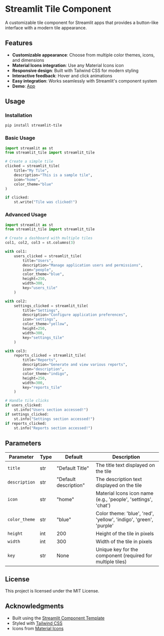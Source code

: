 # Streamlit Tile Component

A customizable tile component for Streamlit apps that provides a button-like interface with a modern tile appearance.

## Features

- **Customizable appearance**: Choose from multiple color themes, icons, and dimensions
- **Material Icons integration**: Use any Material Icons icon
- **Responsive design**: Built with Tailwind CSS for modern styling
- **Interactive feedback**: Hover and click animations
- **Easy integration**: Works seamlessly with Streamlit's component system
- **Demo**: [App](https://st-tile.streamlit.app/)

## Usage

### Installation

```bash
pip install streamlit-tile
```

### Basic Usage

```python
import streamlit as st
from streamlit_tile import streamlit_tile

# Create a simple tile
clicked = streamlit_tile(
    title="My Tile",
    description="This is a sample tile",
    icon="home",
    color_theme="blue"
)

if clicked:
    st.write("Tile was clicked!")
```

### Advanced Usage

```python
import streamlit as st
from streamlit_tile import streamlit_tile

# Create a dashboard with multiple tiles
col1, col2, col3 = st.columns(3)

with col1:
    users_clicked = streamlit_tile(
        title="Users",
        description="Manage application users and permissions",
        icon="people",
        color_theme="blue",
        height=250,
        width=300,
        key="users_tile"
    )

with col2:
    settings_clicked = streamlit_tile(
        title="Settings", 
        description="Configure application preferences",
        icon="settings",
        color_theme="yellow",
        height=250,
        width=300,
        key="settings_tile"
    )

with col3:
    reports_clicked = streamlit_tile(
        title="Reports",
        description="Generate and view various reports", 
        icon="description",
        color_theme="indigo",
        height=250,
        width=300,
        key="reports_tile"
    )

# Handle tile clicks
if users_clicked:
    st.info("Users section accessed!")
if settings_clicked:
    st.info("Settings section accessed!")
if reports_clicked:
    st.info("Reports section accessed!")
```

## Parameters

| Parameter | Type | Default | Description |
|-----------|------|---------|-------------|
| `title` | str | "Default Title" | The title text displayed on the tile |
| `description` | str | "Default description" | The description text displayed on the tile |
| `icon` | str | "home" | Material Icons icon name (e.g., 'people', 'settings', 'chat') |
| `color_theme` | str | "blue" | Color theme: 'blue', 'red', 'yellow', 'indigo', 'green', 'purple' |
| `height` | int | 200 | Height of the tile in pixels |
| `width` | int | 300 | Width of the tile in pixels |
| `key` | str | None | Unique key for the component (required for multiple tiles) |


## License

This project is licensed under the MIT License.

## Acknowledgments

- Built using the [Streamlit Component Template](https://github.com/streamlit/component-template)
- Styled with [Tailwind CSS](https://tailwindcss.com/)
- Icons from [Material Icons](https://fonts.google.com/icons)
